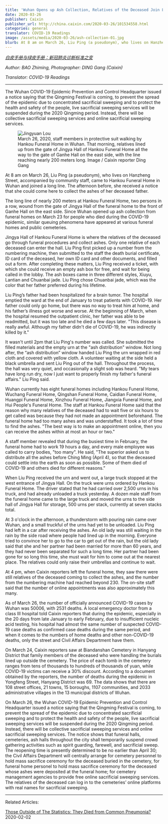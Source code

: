 ```yaml
---
title: 'Wuhan Opens up Ash Collection, Relatives of the Deceased Join Long Line at Hankou Funeral Home'
date: 2020-03-26
publisher: Caixin
publisher_url: http://china.caixin.com/2020-03-26/101534558.html
categories: general
translator: COVID-19 Readings
image: /assets/media/2020-03-26/ash-collection-01.jpg
blurb: At 8 am on March 26, Liu Ping (a pseudonym), who lives on Hanzheng Street, accompanied by community staff, came to Hankou Funeral Home in Wuhan and joined a long line. The afternoon before, she received a notice that she could come here to collect the ashes of her deceased father.
---
```


*<a href="https://mp.weixin.qq.com/s/vysNta8IU2wbRBv-c3aS4Q" target="_blank">白皮手册与绿皮手册：新冠肺炎诊断标准之变</a>*

*Author: BAO Zhiming, Photographer: DING Gang (Caixin)*

*Translator: COVID-19 Readings*

---

<span class="highlight">The Wuhan COVID-19 Epidemic Prevention and Control Headquarter issued a notice saying that the Qingming Festival is coming, to prevent the spread of the epidemic due to concentrated sacrificial sweeping and to protect the health and safety of the people, live sacrificial sweeping services will be suspended during the 2020 Qingming period. Instead, there will be collective sacrificial sweeping services and online sacrificial sweeping services.</span>

<figure>
  <img src="/assets/media/2020-03-26/ash-collection-01.jpg" alt="Jingyuan Lou"/>
  <figcaption>March 26, 2020, staff members in protective suit walking by Hankou Funeral Home in Wuhan. That morning, relatives lined up from the gate of Jingya Hall of Hankou Funeral Home all the way to the gate of Ganhe Hall on the east side, with the line reaching nearly 200 meters long. Image / Caixin reporter Ding Gang</figcaption>
</figure>


At 8 am on March 26, Liu Ping (a pseudonym), who lives on Hanzheng Street, accompanied by community staff, came to Hankou Funeral Home in Wuhan and joined a long line. The afternoon before, she received a notice that she could come here to collect the ashes of her deceased father.

The long line of nearly 200 meters at Hankou Funeral Home, two persons in a row, wound from the gate of Jingya Hall of the funeral home to the front of Ganhe Hall on the east side. Since Wuhan opened up ash collection from funeral homes on March 23 for people who died during the COVID-19 epidemic, similar queuing phenomena have appeared at various funeral homes and public cemeteries.

Jingya Hall of Hankou Funeral Home is where the relatives of the deceased go through funeral procedures and collect ashes. Only one relative of each deceased can enter the hall. Liu Ping first picked up a number from the numbering machine, then submitted to the staff the death burial certificate, ID card of the deceased, her own ID card and other documents, and filled out a form. After completing these matters, Liu Ping received a ticket, with which she could receive an empty ash box for free, and wait for being called in the lobby. The ash boxes came in three different styles, Xiuyu, Lantian and Chuanbai jade. Liu Ping chose Chuanbai jade, which was the color that her father preferred during his lifetime.

Liu Ping’s father had been hospitalized for a brain tumor. The hospital emptied the ward at the end of January to treat patients with COVID-19. Her father could only go home, but there was no way to treat him at home, and his father’s illness got worse and worse. At the beginning of March, when the hospital resumed the outpatient clinic, her father was able to be readmitted, but it was too late and he died a few days later. "This disease is really awful. Although my father didn't die of COVID-19, he was indirectly killed by it."

It wasn't until 2pm that Liu Ping's number was called. She submitted the filled materials and the empty urn at the "ash distribution" window. Not long after, the “ash distribution” window handed Liu Ping the urn wrapped in red cloth and covered with yellow cloth. A volunteer waiting at the side held a black umbrella and sent Liu Ping out of the hall. Throughout the process, the hall was very quiet, and occasionally a slight sob was heard. "My tears have long run dry, now I just want to properly finish my father's funeral affairs." Liu Ping said.

Wuhan currently has eight funeral homes including Hankou Funeral Home, Wuchang Funeral Home, Qingshan Funeral Home, Caidian Funeral Home, Huangpi Funeral Home, Xinzhou Funeral Home, Jiangxia Funeral Home, and Hui People's Funeral Home. The staff at Hankou Funeral Home said that the reason why many relatives of the deceased had to wait five or six hours to get called was because they had not made an appointment beforehand. The funeral home had too many ashes and was understaffed. It took a lot of time to find the ashes. "The best way is to make an appointment online, then you can receive the ashes within at most an hour or two."

A staff member revealed that during the busiest time in February, the funeral home had to work 19 hours a day, and every male employee was called to carry bodies, "too many". He said, "The superior asked us to distribute all the ashes before Ching Ming (April 4), so that the deceased could settle into the earth as soon as possible. Some of them died of COVID-19 and others died for different reasons.”

When Liu Ping received the urn and went out, a large truck stopped at the west entrance of Jingya Hall. On the truck were urns ordered by Hankou Funeral Home. The driver stated that he had carried over 2,500 urns in his truck, and had already unloaded a truck yesterday. A dozen male staff from the funeral home came to the large truck and moved the urns to the side hall of Jingya Hall for storage, 500 urns per stack, currently at seven stacks total.

At 3 o'clock in the afternoon, a thunderstorm with pouring rain came over Wuhan, and a small truckful of the urns had yet to be unloaded. Liu Ping had left in a car after receiving the ashes. An old lady was still waiting in the rain by the side road where people had lined up in the morning. Everyone tried to convince her to go to the car to get out of the rain, but the old lady said that she and her partner had been married for more than 60 years, and they had never been separated for such a long time. Her partner had been gone for so long this time, she must wait for him to come out at the nearest place. The relatives could only raise their umbrellas and continue to wait.

At 4 pm, when Caixin reporters left the funeral home, they saw there were still relatives of the deceased coming to collect the ashes, and the number from the numbering machine had reached beyond 230. The on-site staff said that the number of online appointments was also approximately this many.

As of March 26, the number of officially announced COVID-19 cases by Wuhan was 50006, with 2531 deaths. A local emergency doctor from a class III hospital told Caixin reporters that during the epidemic, especially in the 20 days from late January to early February, due to insufficient nucleic acid testing, his hospital had almost the same number of suspected COVID-19 case deaths as confirmed case deaths during the same period, and when it comes to the numbers of home deaths and other non-COVID-19 deaths, only the street and Civil Affairs Department have them.

On March 24, Caixin reporters saw at Biandanshan Cemetery in Hanyang District that family members of the deceased who were handling the burials lined up outside the cemetery. The price of each tomb in the cemetery ranges from tens of thousands to hundreds of thousands of yuan, while COVID-19 victims can receive a 30% discount. According to a document obtained by the reporters, the number of deaths during the epidemic in Yongfeng Street, Hanyang District was 69. The data shows that there are 108 street offices, 21 towns, 15 boroughs, 1107 communities, and 2033 administrative villages in the 13 municipal districts of Wuhan.

On March 26, the Wuhan COVID-19 Epidemic Prevention and Control Headquarter issued a notice saying that the Qingming Festival is coming, to prevent the spread of the epidemic due to concentrated sacrificial sweeping and to protect the health and safety of the people, live sacrificial sweeping services will be suspended during the 2020 Qingming period. Instead, there will be collective sacrificial sweeping services and online sacrificial sweeping services. The notice shows that funeral halls, cemeteries, ash halls throughout the city shall temporarily suspend crowd gathering activities such as spirit guarding, farewell, and sacrificial sweep. The reopening time is presently determined to be no earlier than April 30; the Civil Affairs Department will centrally arrange for cemetery personnel to hold mass sacrifice ceremony for the deceased buried in the cemetery, for funeral home personel to hold mass sacrifice ceremony for the deceased whose ashes were deposited at the funeral home; for cemetery management agencies to provide free online sacrificial sweeping services. The relatives of the deceased can log in to the cemeteries’ online platforms with real names for sacrificial sweeping.

---

Related Articles:

[Those Outside of The Statistics: They Died from Common Pneumonia?](/articles/2020/02/02/Those-Outside-Of-The-Statistics) 2020-02-02
